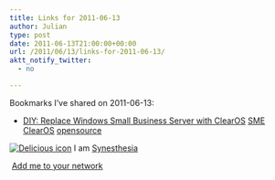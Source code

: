 ```yaml
---
title: Links for 2011-06-13
author: Julian
type: post
date: 2011-06-13T21:00:00+00:00
url: /2011/06/13/links-for-2011-06-13/
aktt_notify_twitter:
  - no

---
```

Bookmarks I&#8217;ve shared on 2011-06-13:

  * [DIY: Replace Windows Small Business Server with ClearOS][1] 
    [SME][2] [ClearOS][3] [opensource][4] </li> </ul> 
    
    <p class="deliciouslink">
      <a href="https://del.icio.us/synesthesia" title="See all my bookmarks on del.icio.us"><img src="https://www.synesthesia.co.uk/images/deliciousicon.jpg" alt="Delicious icon" /></a>&nbsp;I am <a href="https://del.icio.us/synesthesia" title="See all my bookmarks on del.icio.us">Synesthesia</a>
    </p>
    
    <p class="deliciouslink">
      <a href="https://del.icio.us/network?add=synesthesia" title="Add me to your del.icio.us network"><img src="https://www.synesthesia.co.uk/images/add.gif" alt="" /></a>&nbsp;<a href="https://del.icio.us/network?add=synesthesia" title="Add me to your del.icio.us network">Add me to your network</a>
    </p>

 [1]: https://www.techrepublic.com/blog/doityourself-it-guy/diy-replace-windows-small-business-server-with-clearos/398?tag=nl.e040
 [2]: https://www.delicious.com/synesthesia/SME
 [3]: https://www.delicious.com/synesthesia/ClearOS
 [4]: https://www.delicious.com/synesthesia/opensource